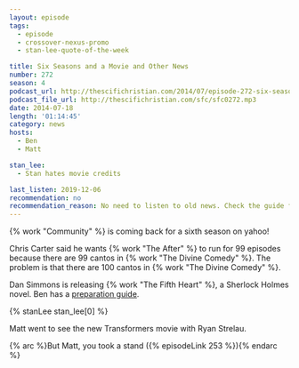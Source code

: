 ```yaml
---
layout: episode
tags:
  - episode
  - crossover-nexus-promo
  - stan-lee-quote-of-the-week

title: Six Seasons and a Movie and Other News
number: 272
season: 4
podcast_url: http://thescifichristian.com/2014/07/episode-272-six-seasons-and-a-movie-and-other-news/
podcast_file_url: http://thescifichristian.com/sfc/sfc0272.mp3
date: 2014-07-18
length: '01:14:45'
category: news
hosts:
  - Ben
  - Matt

stan_lee:
  - Stan hates movie credits

last_listen: 2019-12-06
recommendation: no
recommendation_reason: No need to listen to old news. Check the guide for what's interesting in hindsight.
---
```

{% work "Community" %} is coming back for a sixth season on yahoo! 

Chris Carter said he wants {% work "The After" %} to run for 99 episodes because there are 99 cantos in {% work "The Divine Comedy" %}. The problem is that there are 100 cantos in {% work "The Divine Comedy" %}.

Dan Simmons is releasing {% work "The Fifth Heart" %}, a Sherlock Holmes novel. Ben has a [preparation guide](http://thescifichristian.com/2014/07/the-fifth-heart-preparation-guide/).

{% stanLee stan_lee[0] %}

Matt went to see the new Transformers movie with Ryan Strelau.

{% arc %}But Matt, you took a stand ({% episodeLink 253 %}){% endarc %}
